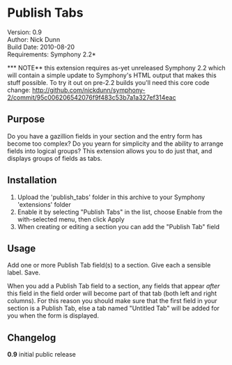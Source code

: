 # Publish Tabs
 
Version: 0.9   
Author: Nick Dunn  
Build Date: 2010-08-20  
Requirements: Symphony 2.2*

*** NOTE** this extension requires as-yet unreleased Symphony 2.2 which will contain a simple update to Symphony's HTML output that makes this stuff possible. To try it out on pre-2.2 builds you'll need this core code change: <http://github.com/nickdunn/symphony-2/commit/95c006206542076f9f483c53b7a1a327ef314eac>

## Purpose
Do you have a gazillion fields in your section and the entry form has become too complex? Do you yearn for simplicity and the ability to arrange fields into logical groups? This extension allows you to do just that, and displays groups of fields as tabs.

## Installation
 
1. Upload the 'publish_tabs' folder in this archive to your Symphony 'extensions' folder
2. Enable it by selecting "Publish Tabs" in the list, choose Enable from the with-selected menu, then click Apply
3. When creating or editing a section you can add the "Publish Tab" field


## Usage

Add one or more Publish Tab field(s) to a section. Give each a sensible label. Save.

When you add a Publish Tab field to a section, any fields that appear *after* this field in the field order will become part of that tab (both left and right columns). For this reason you should make sure that the first field in your section is a Publish Tab, else a tab named "Untitled Tab" will be added for you when the form is displayed.

## Changelog

**0.9** initial public release